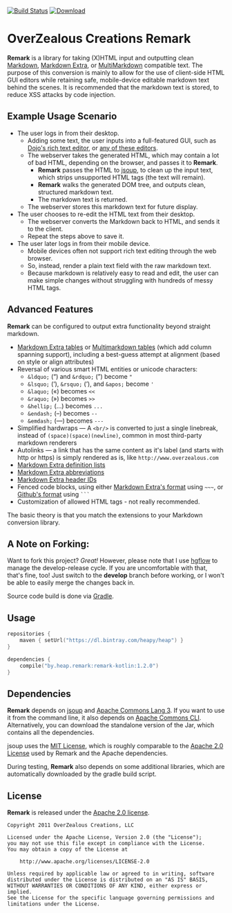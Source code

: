 [![Build Status](https://travis-ci.org/Heapy/remark-kotlin.svg?branch=master)](https://travis-ci.org/Heapy/remark-kotlin) [![Download](https://api.bintray.com/packages/heapy/heap/remark-kotlin/images/download.svg) ](https://bintray.com/heapy/heap/remark-kotlin/_latestVersion)


# OverZealous Creations Remark

**Remark** is a library for taking (X)HTML input and outputting clean [Markdown][], [Markdown Extra][], or [MultiMarkdown][] compatible text.  The purpose of this conversion is mainly to allow for the use of client-side HTML GUI editors while retaining safe, mobile-device editable markdown text behind the scenes.  It is recommended that the markdown text is stored, to reduce XSS attacks by code injection.

## Example Usage Scenario

 * The user logs in from their desktop.
     * Adding some text, the user inputs into a full-featured GUI, such as [Dojo's rich text editor][dojo_rte], or [any of these editors][other_rtes].
     * The webserver takes the generated HTML, which may contain a lot of bad HTML, depending on the browser, and passes it to **Remark**.
         * **Remark** passes the HTML to [jsoup][], to clean up the input text, which strips unsupported HTML tags (the text will remain).
         * **Remark** walks the generated DOM tree, and outputs clean, structured markdown text.
         * The markdown text is returned.
     * The webserver stores this markdown text for future display.
 * The user chooses to re-edit the HTML text from their desktop.
     * The webserver converts the Markdown back to HTML, and sends it to the client.
     * Repeat the steps above to save it.
 * The user later logs in from their mobile device.
     * Mobile devices often not support rich text editing through the web browser.
     * So, instead, render a plain text field with the raw markdown text.
     * Because markdown is relatively easy to read and edit, the user can make simple changes without struggling with hundreds of messy HTML tags.

## Advanced Features

**Remark** can be configured to output extra functionality beyond straight markdown.

 * [Markdown Extra tables][] or [Multimarkdown tables][] (which add column spanning support), including a best-guess attempt at alignment (based on style or align attributes)
 * Reversal of various smart HTML entities or unicode characters:
     * `&ldquo;` (“) and `&rdquo;` (”) become `"`
     * `&lsquo;` (‘), `&rsquo;` (’), and `&apos;` become `'`
     * `&laquo;` («) becomes `<<`
     * `&raquo;` (») becomes `>>`
     * `&hellip;` (…) becomes `...`
     * `&endash;` (–) becomes `--`
     * `&emdash;` (—) becomes `---`
 * Simplified hardwraps — A `<br/>` is converted to just a single linebreak, instead of `(space)(space)(newline)`, common in most third-party markdown renderers
 * Autolinks — a link that has the same content as it's label (and starts with http or https) is simply rendered as is, like `http://www.overzealous.com`
 * [Markdown Extra definition lists][]
 * [Markdown Extra abbreviations][]
 * [Markdown Extra header IDs][]
 * Fenced code blocks, using either [Markdown Extra's format][Markdown Extra fenced code block] using `~~~`, or [Github's format][Github fenced code block] using ` ``` `
 * Customization of allowed HTML tags - not really recommended.

The basic theory is that you match the extensions to your Markdown conversion library.

## A Note on Forking:

Want to fork this project?  *Great!*  However, please note that I use [hgflow][] to manage the develop-release cycle.  If you are uncomfortable with that, that's fine, too!  Just switch to the **develop** branch before working, or I won't be able to easily merge the changes back in.

Source code build is done via [Gradle][].

## Usage

```kotlin
repositories { 
    maven { setUrl("https://dl.bintray.com/heapy/heap") } 
} 

dependencies {
    compile("by.heap.remark:remark-kotlin:1.2.0")
}
```

## Dependencies

**Remark** depends on [jsoup][] and [Apache Commons Lang 3][].  If you want to use it from the command line, it also depends on [Apache Commons CLI][].  Alternatively, you can download the standalone version of the Jar, which contains all the dependencies.

jsoup uses the [MIT License][jsoup license], which is roughly comparable to the [Apache 2.0 License][] used by Remark and the Apache dependencies.

During testing, **Remark** also depends on some additional libraries, which are automatically downloaded by the gradle build script.

## License

**Remark** is released under the [Apache 2.0 license][].

    Copyright 2011 OverZealous Creations, LLC

    Licensed under the Apache License, Version 2.0 (the "License");
    you may not use this file except in compliance with the License.
    You may obtain a copy of the License at

        http://www.apache.org/licenses/LICENSE-2.0

    Unless required by applicable law or agreed to in writing, software
    distributed under the License is distributed on an "AS IS" BASIS,
    WITHOUT WARRANTIES OR CONDITIONS OF ANY KIND, either express or implied.
    See the License for the specific language governing permissions and
    limitations under the License.

[Markdown]: http://daringfireball.net/projects/markdown/
[Markdown Extra]: http://michelf.com/projects/php-markdown/extra/
[Markdown Extra tables]: http://michelf.com/projects/php-markdown/extra/#table
[Markdown Extra definition lists]: http://michelf.com/projects/php-markdown/extra/#def-list
[Markdown Extra fenced code block]: http://michelf.com/projects/php-markdown/extra/#fenced-code-blocks
[Markdown Extra abbreviations]: http://michelf.com/projects/php-markdown/extra/#abbr
[Markdown Extra header IDs]: http://michelf.com/projects/php-markdown/extra/#header-id
[MultiMarkdown]: http://fletcherpenney.net/multimarkdown/
[MultiMarkdown tables]: http://fletcher.github.com/peg-multimarkdown/#tables
[Github fenced code block]: http://github.github.com/github-flavored-markdown/
[dojo_rte]: http://dojotoolkit.org/reference-guide/dijit/Editor.html
[other_rtes]: http://www.queness.com/post/212/10-jquery-and-non-jquery-javascript-rich-text-editors
[jsoup]: http://jsoup.org/
[jsoup license]: http://jsoup.org/license
[Apache Commons Lang 3]: http://commons.apache.org/lang/
[Apache Commons CLI]: http://commons.apache.org/cli/
[hgflow]: https://bitbucket.org/yinwm/hgflow/wiki/Home
[Gradle]: http://gradle.org/
[Apache 2.0 License]: http://www.apache.org/licenses/LICENSE-2.0
